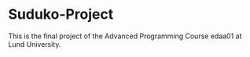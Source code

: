 # Suduko-Project
This is the final project of the Advanced Programming Course edaa01 at Lund University.
